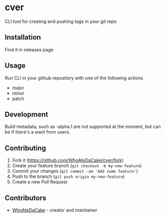 # cver

CLI tool for creating and pushing tags in your git repo

## Installation

Find it in releases page

## Usage

Run CLI in your github repository with one of the following actions
- major
- minor
- patch

## Development

Build metadata, such as -alpha.1 are not supported at the moment, but
can be if there's a want from users.

## Contributing

1. Fork it (<https://github.com/WhoAteDaCake/cver/fork>)
2. Create your feature branch (`git checkout -b my-new-feature`)
3. Commit your changes (`git commit -am 'Add some feature'`)
4. Push to the branch (`git push origin my-new-feature`)
5. Create a new Pull Request

## Contributors

- [WhoAteDaCake](https://github.com/WhoAteDaCake) - creator and maintainer
